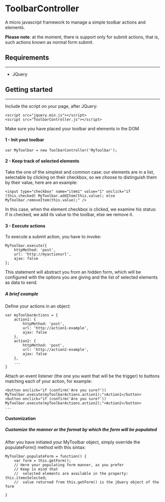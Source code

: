 # ToolbarController
A micro javascript framework to manage a simple toolbar actions and elements.

**Please note**: at the moment, there is support only for submit actions, that is, such actions known as normal form submit.

## Requirements
---------
- JQuery

## Getting started
---------

Include the script on your page, after JQuery:
```
<script src="jquery.min.js"></script>
<script src="ToolbarController.js"></script>
```

Make sure you have placed your toolbar and elements in the DOM

#### 1 - Init yout toolbar
```
var MyToolbar = new ToolbarController('MyToolbar');
```

#### 2 - Keep track of selected elements

Take the one of the simplest and common case: our elements are in a list, selectable by clicking on their checkbox, so we choose to distinguish them by their value, here are an example:
```
<input type="checkbox" name="item1" value="1" onclick="if (this.checked) MyToolbar.addItem(this.value); else MyToolbar.removeItem(this.value);" />
```
In this case, when the element checkbox is clicked, we examine his status: if is checked, we add its value to the toolbar, else we remove it.

#### 3 - Execute actions

To execute a submit action, you have to invoke:
```
MyToolbar.execute({
	httpMethod: 'post',
	url: 'http://myactionurl',
	ajax: false
};
```

This statement will abstract you from an hidden form, which will be configured with the options you are giving and the list of selected elements as data to send.

##### A brief example

Define your actions in an object:
```
var myToolbarActions = {
	action1: {
		httpMethod: 'post',
		url: 'http://action1-example',
		ajax: false
	},
	action2: {
		httpMethod: 'post',
		url: 'http://action2-example',
		ajax: false
	},
	...
}
```

Attach an event listener (the one you want that will be the trigger) to buttons matching each of your action, for example:
```
<button onclick="if (confirm('Are you sure?')) MyToolbar.execute(myToolbarActions.action1);">Action1</button>
<button onclick="if (confirm('Are you sure?')) MyToolbar.execute(myToolbarActions.action2);">Action2</button>
...
```

#### Customization

##### Customize the manner or the format by which the form will be populated

After you have initiated your MyToolbar object, simply override the populateForm() method with this sintax:
```
MyToolbar.populateForm = function() {
	var form = this.getForm();
	// Here your populating form manner, as you prefer
	// Keep in mind that
	// 	selected elements are available in the property: this.itemsSelected;
	//	value returned from this.getForm() is the jQuery object of the form
	
}
```
